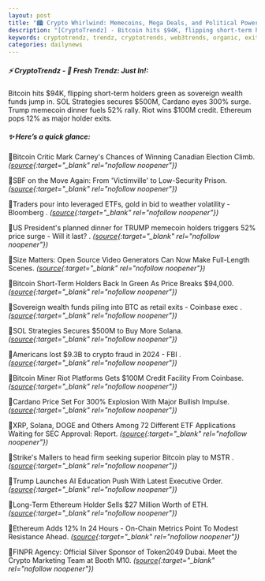 ```yaml
---
layout: post
title: "🏙️ Crypto Whirlwind: Memecoins, Mega Deals, and Political Power Plays"
description: "[CryptoTrendz] - Bitcoin hits $94K, flipping short-term holders green as sovereign wealth funds jump in. SOL Strategies secures $500M, Cardano eyes 300% surge. Trump memecoin dinner fuels 52% rally. Riot wins $100M credit. Ethereum pops 12% as major holder exits."
keywords: cryptotrendz, trendz, cryptotrends, web3trends, organic, exits, AI, DOGE, SEC, BTC, TRUMP, memecoin, Bitcoin, Ethereum, Miner, crypto
categories: dailynews
---
```


##### ⚡ CryptoTrendz - 📌 *Fresh Trendz: Just In!:*

Bitcoin hits $94K, flipping short-term holders green as sovereign wealth funds jump in. SOL Strategies secures $500M, Cardano eyes 300% surge. Trump memecoin dinner fuels 52% rally. Riot wins $100M credit. Ethereum pops 12% as major holder exits.

##### ✨ *Here’s a quick glance:*


🔹Bitcoin Critic Mark Carney's Chances of Winning Canadian Election Climb. *([source](https://s.avyag.com/ffkg){:target="_blank" rel="nofollow noopener"})*

🔹SBF on the Move Again: From 'Victimville' to Low-Security Prison. *([source](https://s.avyag.com/kdb8){:target="_blank" rel="nofollow noopener"})*

🔹Traders pour into leveraged ETFs, gold in bid to weather volatility - Bloomberg . *([source](https://s.avyag.com/zygi){:target="_blank" rel="nofollow noopener"})*

🔹US President's planned dinner for TRUMP memecoin holders triggers 52% price surge - Will it last? . *([source](https://s.avyag.com/57ci){:target="_blank" rel="nofollow noopener"})*

🔹Size Matters: Open Source Video Generators Can Now Make Full-Length Scenes. *([source](https://s.avyag.com/8aek){:target="_blank" rel="nofollow noopener"})*

🔹Bitcoin Short-Term Holders Back In Green As Price Breaks $94,000. *([source](https://s.avyag.com/pd1s){:target="_blank" rel="nofollow noopener"})*

🔹Sovereign wealth funds piling into BTC as retail exits - Coinbase exec . *([source](https://s.avyag.com/5985){:target="_blank" rel="nofollow noopener"})*

🔹SOL Strategies Secures $500M to Buy More Solana. *([source](https://s.avyag.com/79da){:target="_blank" rel="nofollow noopener"})*

🔹Americans lost $9.3B to crypto fraud in 2024 - FBI . *([source](https://s.avyag.com/s09q){:target="_blank" rel="nofollow noopener"})*

🔹Bitcoin Miner Riot Platforms Gets $100M Credit Facility From Coinbase. *([source](https://s.avyag.com/e5rv){:target="_blank" rel="nofollow noopener"})*

🔹Cardano Price Set For 300% Explosion With Major Bullish Impulse. *([source](https://s.avyag.com/jzs7){:target="_blank" rel="nofollow noopener"})*

🔹XRP, Solana, DOGE and Others Among 72 Different ETF Applications Waiting for SEC Approval: Report. *([source](https://s.avyag.com/rny3){:target="_blank" rel="nofollow noopener"})*

🔹Strike's Mallers to head firm seeking superior Bitcoin play to MSTR . *([source](https://s.avyag.com/r625){:target="_blank" rel="nofollow noopener"})*

🔹Trump Launches AI Education Push With Latest Executive Order. *([source](https://s.avyag.com/r5ox){:target="_blank" rel="nofollow noopener"})*

🔹Long-Term Ethereum Holder Sells $27 Million Worth of ETH. *([source](https://s.avyag.com/q15s){:target="_blank" rel="nofollow noopener"})*

🔹Ethereum Adds 12% In 24 Hours - On-Chain Metrics Point To Modest Resistance Ahead. *([source](https://s.avyag.com/vn8h){:target="_blank" rel="nofollow noopener"})*

🔹FINPR Agency: Official Silver Sponsor of Token2049 Dubai. Meet the Crypto Marketing Team at Booth M10. *([source](https://s.avyag.com/mc4u){:target="_blank" rel="nofollow noopener"})*
